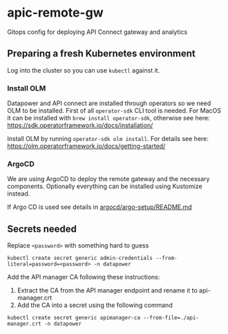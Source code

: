 # apic-remote-gw

Gitops config for deploying API Connect gateway and analytics

## Preparing a fresh Kubernetes environment

Log into the cluster so you can use `kubectl` against it.

### Install OLM

Datapower and API connect are installed through operators so we need OLM to be installed. First of all `operator-sdk` CLI tool is needed. For MacOS it can be installed with `brew install operator-sdk`, otherwise see here: <https://sdk.operatorframework.io/docs/installation/>

Install OLM by running `operator-sdk olm install`. For details see here: <https://olm.operatorframework.io/docs/getting-started/>

### ArgoCD

We are using ArgoCD to deploy the remote gateway and the necessary components. Optionally everything can be installed using Kustomize instead.

If Argo CD is used see details in [argocd/argo-setup/README.md](argocd/argo-setup/README.md)

## Secrets needed

Replace `<password>` with something hard to guess

`kubectl create secret generic admin-credentials --from-literal=password=<password> -n datapower`

Add the API manager CA following these instructions:

1. Extract the CA from the API manager endpoint and rename it to api-manager.crt
2. Add the CA into a secret using the following command

`kubectl create secret generic apimanager-ca --from-file=./api-manager.crt -n datapower`
